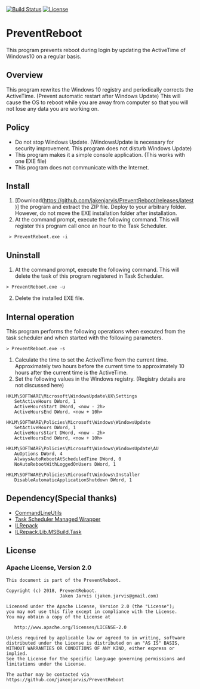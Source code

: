 [![Build Status](https://travis-ci.org/jakenjarvis/PreventReboot.svg?branch=master)](https://travis-ci.org/jakenjarvis/PreventReboot) [![License](https://img.shields.io/badge/License-Apache%202.0-blue.svg)](https://opensource.org/licenses/Apache-2.0)

# PreventReboot
This program prevents reboot during login by updating the ActiveTime of Windows10 on a regular basis.

## Overview
This program rewrites the Windows 10 registry and periodically corrects the ActiveTime. (Prevent automatic restart after Windows Update)
This will cause the OS to reboot while you are away from computer so that you will not lose any data you are working on.

## Policy
 - Do not stop Windows Update. (WindowsUpdate is necessary for security improvement. This program does not disturb Windows Update)
 - This program makes it a simple console application. (This works with one EXE file)
 - This program does not communicate with the Internet.

## Install
 1. [Download(https://github.com/jakenjarvis/PreventReboot/releases/latest)] the program and extract the ZIP file. Deploy to your arbitrary folder. However, do not move the EXE installation folder after installation.
 2. At the command prompt, execute the following command. This will register this program call once an hour to the Task Scheduler.

```command line
 > PreventReboot.exe -i
 ```

## Uninstall
 1. At the command prompt, execute the following command. This will delete the task of this program registered in Task Scheduler.

 ```command line
 > PreventReboot.exe -u
 ```

 2. Delete the installed EXE file.

## Internal operation
This program performs the following operations when executed from the task scheduler and when started with the following parameters.

 ```command line
 > PreventReboot.exe -s
 ```

 1. Calculate the time to set the ActiveTime from the current time. Approximately two hours before the current time to approximately 10 hours after the current time is the ActiveTime.
 2. Set the following values in the Windows registry. (Registry details are not discussed here)
 
 ```
 HKLM\SOFTWARE\Microsoft\WindowsUpdate\UX\Settings
    SetActiveHours DWord, 1
    ActiveHoursStart DWord, <now - 2h>
    ActiveHoursEnd DWord, <now + 10h>

HKLM\SOFTWARE\Policies\Microsoft\Windows\WindowsUpdate
    SetActiveHours DWord, 1
    ActiveHoursStart DWord, <now - 2h>
    ActiveHoursEnd DWord, <now + 10h>

HKLM\SOFTWARE\Policies\Microsoft\Windows\WindowsUpdate\AU
    AuOptions DWord, 4
    AlwaysAutoRebootAtScheduledTime DWord, 0
    NoAutoRebootWithLoggedOnUsers DWord, 1

HKLM\SOFTWARE\Policies\Microsoft\Windows\Installer
    DisableAutomaticApplicationShutdown DWord, 1
```

## Dependency(Special thanks)
 - [CommandLineUtils](https://github.com/natemcmaster/CommandLineUtils)
 - [Task Scheduler Managed Wrapper](https://github.com/dahall/taskscheduler)
 - [ILRepack](https://github.com/gluck/il-repack)
 - [ILRepack.Lib.MSBuild.Task](https://github.com/ravibpatel/ILRepack.Lib.MSBuild.Task)
 
## License
### Apache License, Version 2.0
```
This document is part of the PreventReboot.

Copyright (c) 2018, PreventReboot.
                    Jaken Jarvis (jaken.jarvis@gmail.com)

Licensed under the Apache License, Version 2.0 (the "License");
you may not use this file except in compliance with the License.
You may obtain a copy of the License at

   http://www.apache.org/licenses/LICENSE-2.0

Unless required by applicable law or agreed to in writing, software
distributed under the License is distributed on an "AS IS" BASIS,
WITHOUT WARRANTIES OR CONDITIONS OF ANY KIND, either express or implied.
See the License for the specific language governing permissions and
limitations under the License.

The author may be contacted via 
https://github.com/jakenjarvis/PreventReboot
```
